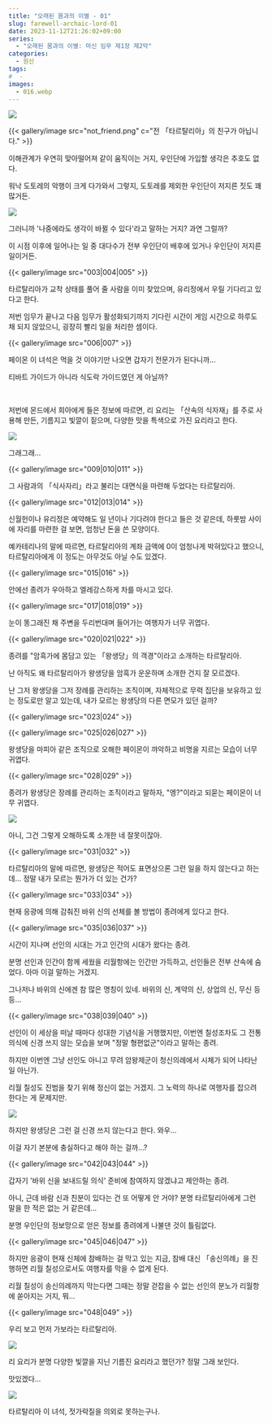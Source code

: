 ```yaml
---
title: "오래된 몸과의 이별 - 01"
slug: farewell-archaic-lord-01
date: 2023-11-12T21:26:02+09:00
series:
  - "오래된 몸과의 이별: 마신 임무 제1장 제2막"
categories:
  - 원신
tags:
#  - 
images:
  - 016.webp
---
```


![](001.webp)

{{< gallery/image src="not_friend.png" c="전 「타르탈리아」의 친구가 아닙니다." >}}

이해관계가 우연히 맞아떨어져 같이 움직이는 거지, 우인단에 가입할 생각은 추호도 없다.

워낙 도토레의 악행이 크게 다가와서 그렇지, 도토레를 제외한 우인단이 저지른 짓도 꽤 많거든.

![](002.webp)

그러니까 '나중에라도 생각이 바뀔 수 있다'라고 말하는 거지? 과연 그럴까?

이 시점 이후에 일어나는 일 중 대다수가 전부 우인단이 배후에 있거나 우인단이 저지른 일이거든.

{{< gallery/image src="003|004|005" >}}

타르탈리아가 교착 상태를 풀어 줄 사람을 이미 찾았으며, 유리정에서 우릴 기다리고 있다고 한다.

저번 임무가 끝나고 다음 임무가 활성화되기까지 기다린 시간이 게임 시간으로 하루도 채 되지 않았으니, 굉장히 빨리 일을 처리한 셈이다.

{{< gallery/image src="006|007" >}}

페이몬 이 녀석은 먹을 것 이야기만 나오면 갑자기 전문가가 된다니까...

티바트 가이드가 아니라 식도락 가이드였던 게 아닐까?

&nbsp;

저번에 몬드에서 희아에게 들은 정보에 따르면, 리 요리는 「산속의 식자재」를 주로 사용해 만든, 기름지고 빛깔이 짙으며, 다양한 맛을 특색으로 가진 요리라고 한다.

![](008.webp)

그래그래...

{{< gallery/image src="009|010|011" >}}

그 사람과의 「식사자리」라고 불리는 대면식을 마련해 두었다는 타르탈리아.

{{< gallery/image src="012|013|014" >}}

신월헌이나 유리정은 예약해도 일 년이나 기다려야 한다고 들은 것 같은데, 하룻밤 사이에 자리를 마련한 걸 보면, 엄청난 돈을 쓴 모양이다.

예카테리나의 말에 따르면, 타르탈리아의 계좌 금액에 0이 엄청나게 박혀있다고 했으니, 타르탈리아에게 이 정도는 아무것도 아닐 수도 있겠다.

{{< gallery/image src="015|016" >}}

안에선 종려가 우아하고 엘레강스하게 차를 마시고 있다.

{{< gallery/image src="017|018|019" >}}

눈이 똥그래진 채 주변을 두리번대며 들어가는 여행자가 너무 귀엽다.

{{< gallery/image src="020|021|022" >}}

종려를 "암흑가에 몸담고 있는 「왕생당」의 객경"이라고 소개하는 타르탈리아.

난 아직도 왜 타르탈리아가 왕생당을 암흑가 운운하며 소개한 건지 잘 모르겠다.

난 그저 왕생당을 그저 장례를 관리하는 조직이며, 자체적으로 무력 집단을 보유하고 있는 정도로만 알고 있는데, 내가 모르는 왕생당의 다른 면모가 있던 걸까?

{{< gallery/image src="023|024" >}}

{{< gallery/image src="025|026|027" >}}

왕생당을 마피아 같은 조직으로 오해한 페이몬이 꺄악하고 비명을 지르는 모습이 너무 귀엽다.

{{< gallery/image src="028|029" >}}

종려가 왕생당은 장례를 관리하는 조직이라고 말하자, "엥?"이라고 되묻는 페이몬이 너무 귀엽다.

![](030.webp)

아니, 그건 그렇게 오해하도록 소개한 네 잘못이잖아.

{{< gallery/image src="031|032" >}}

타르탈리아의 말에 따르면, 왕생당은 적어도 표면상으론 그런 일을 하지 않는다고 하는데... 정말 내가 모르는 뭔가가 더 있는 건가?

{{< gallery/image src="033|034" >}}

현재 응광에 의해 감춰진 바위 신의 선체를 볼 방법이 종려에게 있다고 한다.

{{< gallery/image src="035|036|037" >}}

시간이 지나며 선인의 시대는 가고 인간의 시대가 왔다는 종려.

분명 선인과 인간이 함께 세웠을 리월항에는 인간만 가득하고, 선인들은 전부 산속에 숨었다. 아마 이걸 말하는 거겠지.

그나저나 바위의 신에겐 참 많은 명칭이 있네. 바위의 신, 계약의 신, 상업의 신, 무신 등등...

{{< gallery/image src="038|039|040" >}}

선인이 이 세상을 떠날 때마다 성대한 기념식을 거행했지만, 이번엔 칠성조차도 그 전통 의식에 신경 쓰지 않는 모습을 보며 "정말 형편없군"이라고 말하는 종려.

하지만 이번엔 그냥 선인도 아니고 무려 암왕제군이 청신의례에서 시체가 되어 나타난 일 아닌가.

리월 칠성도 진범을 찾기 위해 정신이 없는 거겠지. 그 노력의 하나로 여행자를 잡으려 한다는 게 문제지만.

![](041.webp)

하지만 왕생당은 그런 걸 신경 쓰지 않는다고 한다. 와우...

이걸 자기 본분에 충실하다고 해야 하는 걸까...?

{{< gallery/image src="042|043|044" >}}

갑자기 '바위 신을 보내드릴 의식' 준비에 참여하지 않겠냐고 제안하는 종려.

아니, 근데 바람 신과 친분이 있다는 건 또 어떻게 안 거야? 분명 타르탈리아에게 그런 말을 한 적은 없는 거 같은데...

분명 우인단의 정보망으로 얻은 정보를 종려에게 나불댄 것이 틀림없다.

{{< gallery/image src="045|046|047" >}}

하지만 응광이 현재 신체에 참배하는 걸 막고 있는 지금, 참배 대신 「송신의례」을 진행하면 리월 칠성으로서도 여행자를 막을 수 없게 된다.

리월 칠성이 송신의례까지 막는다면 그때는 정말 걷잡을 수 없는 선인의 분노가 리월항에 쏟아지는 거지, 뭐...

{{< gallery/image src="048|049" >}}

우리 보고 먼저 가보라는 타르탈리아.

![](050.webp)

리 요리가 분명 다양한 빛깔을 지닌 기름진 요리라고 했던가? 정말 그래 보인다.

맛있겠다...

![](051.webp)

타르탈리아 이 녀석, 젓가락질을 의외로 못하는구나.
